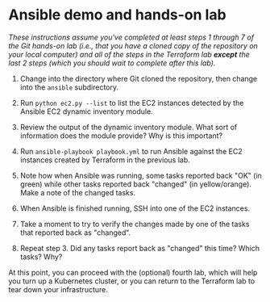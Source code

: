 # Ansible demo and hands-on lab

_These instructions assume you've completed at least steps 1 through 7 of the Git hands-on lab (i.e., that you have a cloned copy of the repository on your local computer) and all of the steps in the Terraform lab **except** the last 2 steps (which you should wait to complete after this lab)._

1. Change into the directory where Git cloned the repository, then change into the `ansible` subdirectory.

2. Run `python ec2.py --list` to list the EC2 instances detected by the Ansible EC2 dynamic inventory module.

3. Review the output of the dynamic inventory module. What sort of information does the module provide? Why is this important?

4. Run `ansible-playbook playbook.yml` to run Ansible against the EC2 instances created by Terraform in the previous lab.

5. Note how when Ansible was running, some tasks reported back "OK" (in green) while other tasks reported back "changed" (in yellow/orange). Make a note of the changed tasks.

6. When Ansible is finished running, SSH into one of the EC2 instances. 

7. Take a moment to try to verify the changes made by one of the tasks that reported back as "changed".

8. Repeat step 3. Did any tasks report back as "changed" this time? Which tasks? Why?

At this point, you can proceed with the (optional) fourth lab, which will help you turn up a Kubernetes cluster, or you can return to the Terraform lab to tear down your infrastructure.

